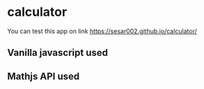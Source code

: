 # calculator

You can test this app on link https://sesar002.github.io/calculator/

## Vanilla javascript used
## Mathjs API used 
